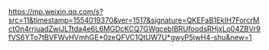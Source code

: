 https://mp.weixin.qq.com/s?src=11&timestamp=1554019370&ver=1517&signature=QKEFaB1EkIH7ForcrMctOn4rrjuadZwiJLTtda4e6L6MGDcKCQ7GWgcebIBRUfoodsRHjxLo04ZBVr9fVS6YTo7tBVFWvHVmhGE*0zeQFVC1QtUW7U*gwyP5jwH4-shu&new=1